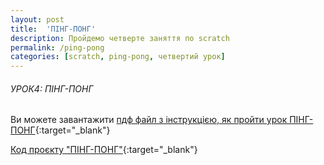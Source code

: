 ```yaml
---
layout: post
title:  'ПІНГ-ПОНГ'
description: Пройдемо четверте заняття по scratch
permalink: /ping-pong
categories: [scratch, ping-pong, четвертий урок]
---
```


###### УРОК4: ПІНГ-ПОНГ
  
Ви можете завантажити [пдф файл з інструкцією, як пройти урок ПІНГ-ПОНГ](https://osvita-code.github.io/scratch/pdf/4.pdf){:target="_blank"}   

[Код проєкту "ПІНГ-ПОНГ"](https://scratch.mit.edu/projects/351994663){:target="_blank"}  
